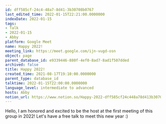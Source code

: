 ```yaml
---
id: dff585cf-24c4-48a7-8d41-3b30708b0767
last_edited_time: 2022-01-15T22:21:00.0000000
indexDate: 2022-01-15
tags:
- Talk
- 2022-01-15
- Abby
platform: Google Meet
name: Happy 2022!
meeting_link: https://meet.google.com/ijn-vugd-osn
object: page
parent_database_id: e9339446-880f-4ef0-8ad7-8ad1f507dded
archived: false
title: Happy 2022!
created_time: 2021-08-17T19:10:00.0000000
parent_type: database_id
talktime: 2022-01-15T22:00:00.0000000
language_level: intermediate to advanced
hosts: Abby
notion_url: https://www.notion.so/Happy-2022-dff585cf24c448a78d413b30708b0767
---
```


Hello, I am honored and excited to be the host at the first meeting of this group in 2022! Let's have a free talk to meet this new year :)






